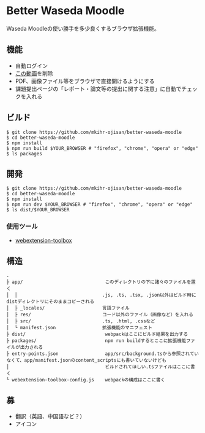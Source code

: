 # Better Waseda Moodle

Waseda Moodleの使い勝手を多少良くするブラウザ拡張機能。

## 機能
- 自動ログイン
- [この動画](https://wcms.waseda.jp/settings/viewer/uniplayer/intro.mp4?)を削除
- PDF、画像ファイル等をブラウザで直接開けるようにする
- 課題提出ページの「レポート・論文等の提出に関する注意」に自動でチェックを入れる


## ビルド
```console
$ git clone https://github.com/mkihr-ojisan/better-waseda-moodle
$ cd better-waseda-moodle
$ npm install
$ npm run build $YOUR_BROWSER # "firefox", "chrome", "opera" or "edge" 
$ ls packages
```

## 開発

```console
$ git clone https://github.com/mkihr-ojisan/better-waseda-moodle
$ cd better-waseda-moodle
$ npm install
$ npm run dev $YOUR_BROWSER # "firefox", "chrome", "opera" or "edge" 
$ ls dist/$YOUR_BROWSER
```

### 使用ツール
- [webextension-toolbox](https://github.com/webextension-toolbox/webextension-toolbox)

## 構造
```
.
├ app/                              このディレクトリの下に諸々のファイルを置く
│  │                               .js, .ts, .tsx, .json以外はビルド時にdistディレクトリにそのままコピーされる
│  ├ _locales/                     言語ファイル
│  ├ res/                          コード以外のファイル（画像など）を入れる
│  ├ src/                          .ts, .html, .cssなど
│  └ manifest.json                 拡張機能のマニフェスト
├ dist/                             webpackはここにビルド結果を出力する
├ packages/                         npm run buildするとここに拡張機能ファイルが出力される
├ entry-points.json                 app/src/background.tsから参照されていなくて、app/manifest.jsonのcontent_scriptsにも書いていないけども
│                                   ビルドされてほしい.tsファイルはここに書く
└ webextension-toolbox-config.js    webpackの構成はここに書く
```

## 募
- 翻訳（英語、中国語など？）
- アイコン